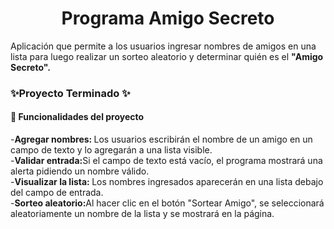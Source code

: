<h1 align = "center" >Programa Amigo Secreto </h1>
<p> Aplicación que permite a los usuarios ingresar nombres de amigos en una lista para luego realizar un sorteo aleatorio y determinar quién es el <b>"Amigo Secreto".</b> </p>
<h3> ✨Proyecto Terminado ✨ </h3>
<h4>🔨 Funcionalidades del proyecto</h4> 
-<b>Agregar nombres: </b>Los usuarios escribirán el nombre de un amigo en un campo de texto y lo agregarán a una lista visible.<br> 
-<b>Validar entrada:</b>Si el campo de texto está vacío, el programa mostrará una alerta pidiendo un nombre válido.<br>
-<b>Visualizar la lista: </b>Los nombres ingresados aparecerán en una lista debajo del campo de entrada.<br>
-<b>Sorteo aleatorio:</b>Al hacer clic en el botón "Sortear Amigo", se seleccionará aleatoriamente un nombre de la lista y se mostrará en la página.




